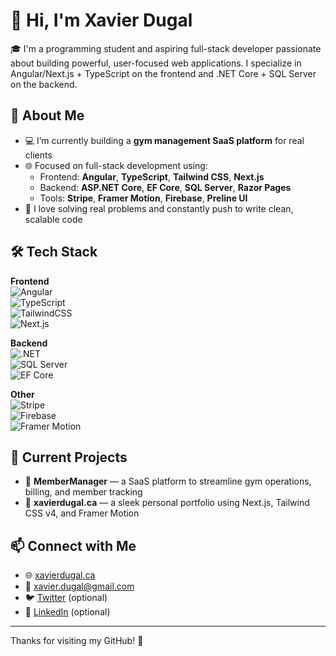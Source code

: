 # 👋 Hi, I'm Xavier Dugal

🎓 I'm a programming student and aspiring full-stack developer passionate about building powerful, user-focused web applications. I specialize in Angular/Next.js + TypeScript on the frontend and .NET Core + SQL Server on the backend.

## 🚀 About Me

- 💻 I’m currently building a **gym management SaaS platform** for real clients
- 🌐 Focused on full-stack development using:
  - Frontend: **Angular**, **TypeScript**, **Tailwind CSS**, **Next.js**
  - Backend: **ASP.NET Core**, **EF Core**, **SQL Server**, **Razor Pages**
  - Tools: **Stripe**, **Framer Motion**, **Firebase**, **Preline UI**
- 🧪 I love solving real problems and constantly push to write clean, scalable code

## 🛠️ Tech Stack

**Frontend**  
![Angular](https://img.shields.io/badge/-Angular-DD0031?logo=angular&logoColor=white&style=flat)  
![TypeScript](https://img.shields.io/badge/-TypeScript-3178C6?logo=typescript&logoColor=white&style=flat)  
![TailwindCSS](https://img.shields.io/badge/-TailwindCSS-06B6D4?logo=tailwindcss&logoColor=white&style=flat)  
![Next.js](https://img.shields.io/badge/-Next.js-000000?logo=next.js&logoColor=white&style=flat)

**Backend**  
![.NET](https://img.shields.io/badge/-ASP.NET_Core-512BD4?logo=.net&logoColor=white&style=flat)  
![SQL Server](https://img.shields.io/badge/-SQL_Server-CC2927?logo=microsoftsqlserver&logoColor=white&style=flat)  
![EF Core](https://img.shields.io/badge/-Entity_Framework_Core-512BD4?logo=dotnet&logoColor=white&style=flat)

**Other**  
![Stripe](https://img.shields.io/badge/-Stripe-008CDD?logo=stripe&logoColor=white&style=flat)  
![Firebase](https://img.shields.io/badge/-Firebase-FFCA28?logo=firebase&logoColor=black&style=flat)  
![Framer Motion](https://img.shields.io/badge/-Framer_Motion-EF007E?logo=framer&logoColor=white&style=flat)

## 📌 Current Projects

- 🔨 **MemberManager** — a SaaS platform to streamline gym operations, billing, and member tracking
- 🌟 **xavierdugal.ca** — a sleek personal portfolio using Next.js, Tailwind CSS v4, and Framer Motion

## 📫 Connect with Me

- 🌐 [xavierdugal.ca](https://xavierdugal.ca)
- 📧 xavier.dugal@gmail.com  
- 🐦 [Twitter](https://twitter.com/yourhandle) (optional)
- 💼 [LinkedIn](https://linkedin.com/in/yourprofile) (optional)

---

Thanks for visiting my GitHub! 🚀
